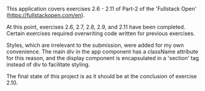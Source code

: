 This application covers exercises 2.6 - 2.11 of Part-2 of the 'Fullstack Open' (https://fullstackopen.com/en).

At this point, exercises 2.6, 2.7, 2.8, 2.9, and 2.11 have been completed. Certain exercises required overwriting code written for previous exercises.

Styles, which are irrelevant to the submission, were added for my own convenience. The main div in the app component has a className attribute for this reason, and the display component is encapsulated in a 'section' tag instead of div to facilitate styling.

The final state of this project is as it should be at the conclusion of exercise 2.10.